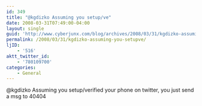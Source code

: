 ```yaml
---
id: 349
title: "@kgdizko Assuming you setup/ve"
date: 2008-03-31T07:49:00-04:00
layout: single
guid: 'http://www.cyberjunx.com/blog/archives/2008/03/31/kgdizko-assuming-you-setupve/'
permalink: /2008/03/31/kgdizko-assuming-you-setupve/
ljID:
    - '516'
aktt_twitter_id:
    - '780109700'
categories:
    - General
---
```


@kgdizko Assuming you setup/verified your phone on twitter, you just send a msg to 40404